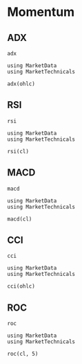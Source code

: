 # Momentum

## ADX

```@docs
adx
```

```@repl
using MarketData
using MarketTechnicals

adx(ohlc)
```

## RSI

```@docs
rsi
```

```@repl
using MarketData
using MarketTechnicals

rsi(cl)
```

## MACD

```@docs
macd
```

```@repl
using MarketData
using MarketTechnicals

macd(cl)
```

## CCI

```@docs
cci
```

```@repl
using MarketData
using MarketTechnicals

cci(ohlc)
```

## ROC

```@docs
roc
```

```@repl
using MarketData
using MarketTechnicals

roc(cl, 5)
```
